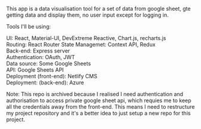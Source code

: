 This app is a data visualisation tool for a set of data from google sheet, gte getting data and display them, no user input except for logging in. 

Tools I'll be using: 

UI: React, Material-UI, DevExtreme Reactive, Chart.js, recharts.js <br/>
Routing: React Router
State Managemet: Context API, Redux <br/>
Back-end: Express server <br/>
Authentication: OAuth, JWT <br/>
Data source: Some Google Sheets <br/>
API: Google Sheets API <br/>
Deployment (front-end): Netlify CMS <br/>
Deployment: (back-end): Azure <br/>

Note: 
This repo is archived because I realised I need authentication and authorisation to access private google sheet api, which requies me to keep all the credentials away from the front-end. This means I need to restructure my project repository and it's a better idea to just setup a new repo for this project. 
